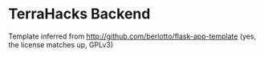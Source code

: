 # TerraHacks Backend
Template inferred from http://github.com/berlotto/flask-app-template (yes, the license matches up, GPLv3)

